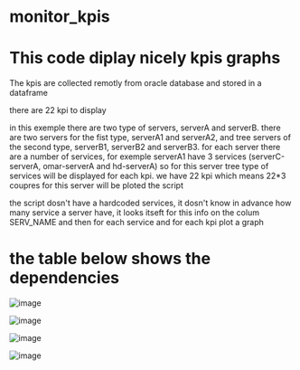 # monitor_kpis

# This code diplay nicely kpis graphs

The kpis are collected remotly from oracle database and stored in a dataframe

there are 22 kpi to display

in this exemple there are two type of servers, serverA and serverB. there are two servers for the fist type, serverA1 and serverA2, and tree servers of the second type, serverB1, serverB2 and serverB3. for each server there are a number of services, for exemple serverA1 have 3 services (serverC-serverA, omar-serverA and hd-serverA) so for this server tree type of services will be displayed for each kpi. we have 22 kpi which means 22*3 coupres for this server will be ploted the script

the script dosn't have a hardcoded services, it dosn't know in advance how many service a server have, it looks itseft for this info on the colum SERV_NAME and then for each service and for each kpi plot a graph

# the table below shows the dependencies


![image](https://user-images.githubusercontent.com/30199904/136044609-c150ef91-d9ff-4e4e-aacb-6c268c2d5835.png)

![image](https://user-images.githubusercontent.com/30199904/136042333-26b26a36-649b-4fe7-a78a-da848b18a6d8.png)

![image](https://user-images.githubusercontent.com/30199904/136042412-80465809-754e-42c2-a0f5-cf1c6904d9c8.png)

![image](https://user-images.githubusercontent.com/30199904/136042474-4fe93541-056a-4c3c-9fe6-240284c0a6a0.png)


